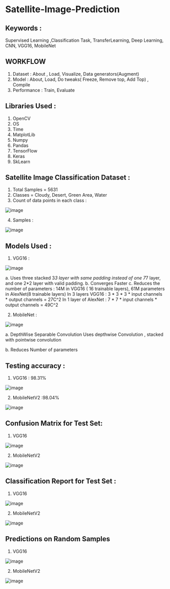 # Satellite-Image-Prediction

## Keywords : 
  Supervised Learning ,Classification Task, TransferLearning, Deep Learning, CNN, VGG16, MobileNet

## WORKFLOW
1. Dataset : About , Load, Visualize, Data generators(Augment)
2. Model : About, Load, Do tweaks( Freeze, Remove top, Add Top) , Compile
3. Performance : Train, Evaluate

## Libraries Used : 
  1. OpenCV
  2. OS 
  3. Time
  4. MatplotLib 
  5. Numpy
  6. Pandas
  7. TensorFlow
  8. Keras
  9. SkLearn 

## Satellite Image Classification Dataset :
  1. Total Samples = 5631
  2. Classes = Cloudy, Desert, Green Area, Water
  3. Count of data points in each class :
  
  ![image](https://user-images.githubusercontent.com/52949047/181217384-d0790f51-dce2-40cf-87c5-dc3748f9af1b.png)
 
 4. Samples : 
  
  ![image](https://user-images.githubusercontent.com/52949047/181217594-e562bad9-79aa-46fb-9eb4-05de000c2fd7.png)
  
## Models Used : 
  1. VGG16 : 
    
  ![image](https://user-images.githubusercontent.com/52949047/181711116-ff0559e6-4584-4482-b1e2-606b75fcb414.png)
  
  a. Uses three stacked 3*3 layer with same padding instead of one 7*7 layer, and one 2*2 layer       with valid padding.
  b. Converges Faster
  c. Reduces the number of parameters : 14M in VGG16 ( 16 trainable layers), 61M parameters in        AlexNet(8 trainable layers) 
     In 3 layers VGG16 : 3 * 3 * 3 * input channels * output channels = 27C^2
     In 1 layer of AlexNet : 7 * 7 * input channels * output channels = 49C^2
  
  2. MobileNet :
  
  ![image](https://user-images.githubusercontent.com/52949047/181712530-6c73cf8c-a427-42bc-8216-09dc80f62105.png)


  a. DepthWise Separable Convolution 
    Uses depthwise Convolution , stacked with pointwise convolution
  
  b. Reduces Number of parameters
  
  
    
  
## Testing accuracy : 
 1. VGG16 : 98.31%
 
 ![image](https://user-images.githubusercontent.com/52949047/181220454-01488a66-8fe2-4605-806c-9a518f793d45.png)

 2. MobileNetV2 :98.04% 
 
 ![image](https://user-images.githubusercontent.com/52949047/181220501-f17ccd80-b1b7-4003-9b25-ef456dcbbe01.png)

 ## Confusion Matrix for Test Set:
 1. VGG16
 
  ![image](https://user-images.githubusercontent.com/52949047/181219884-95fc1981-cad8-41d0-a10e-17c810415cb5.png)
  
 2. MobileNetV2
 
 ![image](https://user-images.githubusercontent.com/52949047/181220654-3016a08f-efdf-4c49-a096-6a4c9c1c3135.png)


 ## Classification Report for Test Set : 
 1. VGG16
 
 ![image](https://user-images.githubusercontent.com/52949047/181220029-d2973d42-6c2f-4610-9027-5c49fdb64b18.png)

 2. MobileNetV2
 
  ![image](https://user-images.githubusercontent.com/52949047/181220695-75929d79-21ec-455b-9342-6d03369d2043.png)

  ## Predictions on Random Samples
  1. VGG16
  
  ![image](https://user-images.githubusercontent.com/52949047/181220265-445c4c9b-2e94-4073-a972-3aaffb6afe30.png)
  
  2. MobileNetV2
  
  ![image](https://user-images.githubusercontent.com/52949047/181220568-a393c6c4-ad4d-4eb6-9bd2-6246f6be261b.png)

  
